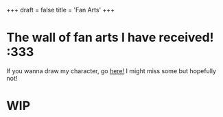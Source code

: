 +++
draft = false
title = 'Fan Arts'
+++
# The wall of fan arts I have received! :333
If you wanna draw my character, go [here!](/about/#my-oc-refs) I might miss some but hopefully not!

# WIP
